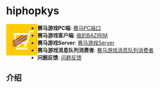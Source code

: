 # hiphopkys
<p align="center">
<img align="left" width="85" src="https://github.com/KysApp/hiphopkys/blob/master/doc/icon60@3x.png?raw=true">
<ul>
<li><strong>赛马游戏PC端</strong>: <a href="https://github.com/KysApp/hiphopkys/tree/master/clients/horse_pc">赛马PC端口</a>
<li><strong>赛马游戏客户端</strong>: <a href="">我的BAZIRIM</a>
<li><strong>赛马游戏Server</strong>: <a href="https://github.com/KysApp/hiphopkys/tree/master/servers">赛马游戏Server</a>
<li><strong>赛马游戏消息队列消费者</strong>: <a href="https://github.com/KysApp/hiphopkys/tree/master/servers/mq/consumer/horse">赛马游戏消息队列消费者</a>
<li><strong>问题反馈</strong>: <a href="">问题反馈</a>
</ul>
</p>

## 介绍
